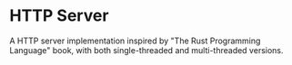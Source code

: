 # HTTP Server

A HTTP server implementation inspired by "The Rust Programming Language" book, with both single-threaded and multi-threaded versions.
